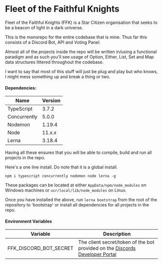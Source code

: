 # Fleet of the Faithful Knights

Fleet of the Faithful Knights (FFK) is a Star Citizen organisation that seeks to be a beacon of light in a dark universe.

This is the monorepo for the entire codebase that is mine. Thus far this consists of a Discord Bot, API and Voting Panel.

Almost all of the projects inside the repo will be written in/using a functional paradigm and as such you'll see usage of Option, Either, List, Set and Map data structures littered throughout the codebase.

I want to say that most of this stuff will just be plug and play but who knows, I might mess something up and break a thing or two.

#### Dependencies:

Name                      | Version
------------------------- | -------
TypeScript                | 3.7.2
Concurrently              | 5.0.0
Nodemon                   | 1.19.4
Node                      | 11.x.x
Lerna                     | 3.18.4

Having all these ensures that you will be able to compile, build and run all projects in the repo.

Here's a one line install. Do note that it is a global install. 
 
```npm i typescript concurrently nodemon node lerna -g```

These packages can be located at either ```AppData/npm/node_modules``` on Windows machines or ```usr/local/lib/node_modules``` on Linux.

Once you have installed the above, run ```lerna bootstrap``` from the root of the repository to 'bootstrap' or install all dependencies for all projects in the repo.

#### Environment Variables

Variable               | Description
-----------------------|------
FFK_DISCORD_BOT_SECRET | The client secret/token of the bot provided on the [Discords Developer Portal](https://discordapp.com/developers/)
